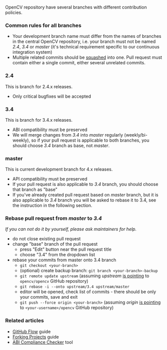 OpenCV repository have several branches with different contribution policies.

### Common rules for all branches

* Your development branch name must differ from the names of branches in the central OpenCV repository, i.e. your branch must not be named _2.4_, _3.4_ or _master_ (it's technical requirement specific to our continuous integration system)
* Multiple related commits should be [squashed](http://git-scm.com/book/en/Git-Tools-Rewriting-History#Squashing-Commits) into one. Pull request must contain either a single commit, either several unrelated commits.

### 2.4

This is branch for 2.4.x releases.

* Only critical bugfixes will be accepted

### 3.4

This is branch for 3.4.x releases.

* ABI compatibility must be preserved
* We will merge changes from _3.4_ into _master_ regularly (weekly/bi-weekly), so if your pull request is applicable to both branches, you should choose _3.4_ branch as base, not _master_.

### master

This is current development branch for 4.x releases.

* API compatibility must be preserved
* If your pull request is also applicable to _3.4_ branch, you should choose that branch as "base"
* If you've already created pull request based on _master_ branch, but it is also applicable to _3.4_ branch you will be asked to rebase it to 3.4, see the instruction in the following section.

### Rebase pull request from _master_ to _3.4_

_If you can not do it by yourself, please ask maintainers for help._

* do not close existing pull request
* change "base" branch of the pull request
  * press "Edit" button near the pull request title
  * choose "3.4" from the dropdown list
* rebase your commits from master onto 3.4 branch
  * `git checkout <your-branch>`
  * (optional) create backup branch: `git branch <your-branch>-backup`
  * `git remote update upstream` (assuming _upstream_ [is pointing](https://help.github.com/articles/configuring-a-remote-for-a-fork/) to `opencv/opencv` GitHub repository)
  * `git rebase -i --onto upstream/3.4 upstream/master`
  * editor will be opened, check list of commits - there should be only your commits, save and exit
  * `git push --force origin <your-branch>` (assuming _origin_ [is pointing](https://help.github.com/articles/configuring-a-remote-for-a-fork/) to `<your-username>/opencv` GitHub repository)

### Related articles

* [GitHub Flow](https://guides.github.com/introduction/flow/) guide
* [Forking Projects](https://guides.github.com/activities/forking/) guide
* [ABI Compliance Checker](https://lvc.github.io/abi-compliance-checker/) tool
